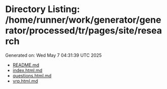 # Directory Listing: /home/runner/work/generator/generator/processed/tr/pages/site/research
Generated on: Wed May  7 04:31:39 UTC 2025

- [README.md](README.md)
- [index.html.md](index.html.md)
- [questions.html.md](questions.html.md)
- [vrp.html.md](vrp.html.md)
